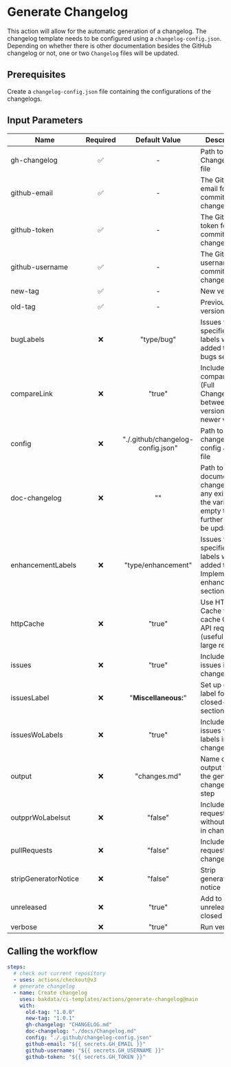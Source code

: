 # Generate Changelog

This action will allow for the automatic generation of a changelog. The changelog template needs to be configured using a `changelog-config.json`. Depending on whether there is other documentation besides the GitHub changelog or not, one or two `Changelog` files will be updated.

## Prerequisites

Create a `changelog-config.json` file containing the configurations of the changelogs.

## Input Parameters

| Name                 | Required |           Default Value           | Description                                                                                                        |
| -------------------- | :------: | :-------------------------------: | ------------------------------------------------------------------------------------------------------------------ |
| gh-changelog         |    ✅    |                 -                 | Path to the Changelog.md file                                                                                      |
| github-email         |    ✅    |                 -                 | The GitHub email for committing the changes                                                                        |
| github-token         |    ✅    |                 -                 | The GitHub token for committing the changes                                                                        |
| github-username      |    ✅    |                 -                 | The GitHub username for committing the changes                                                                     |
| new-tag              |    ✅    |                 -                 | New version                                                                                                        |
| old-tag              |    ✅    |                 -                 | Previous version                                                                                                   |
| bugLabels            |    ❌    |            "type/bug"             | Issues with the specified labels will be added to Fixed bugs section                                               |
| compareLink          |    ❌    |              "true"               | Include compare link (Full Changelog) between older version and newer version                                      |
| config               |    ❌    | "./.github/changelog-config.json" | Path to the changelog config JSON file                                                                             |
| doc-changelog        |    ❌    |                ""                 | Path to the documentation changelog (if any exists). If the variable is empty then no further file will be updated |
| enhancementLabels    |    ❌    |        "type/enhancement"         | Issues with the specified labels will be added to Implemented enhancements section                                 |
| httpCache            |    ❌    |              "true"               | Use HTTP Cache to cache GitHub API requests (useful for large repos)                                               |
| issues               |    ❌    |              "true"               | Include closed issues in changelog                                                                                 |
| issuesLabel          |    ❌    |       "**Miscellaneous:**"        | Set up custom label for closed-issues section                                                                      |
| issuesWoLabels       |    ❌    |              "true"               | Include closed issues without labels in changelog                                                                  |
| output               |    ❌    |           "changes.md"            | Name of the output file for the generate changelog step                                                            |
| outpprWoLabelsut     |    ❌    |              "false"              | Include pull requests without labels in changelog                                                                  |
| pullRequests         |    ❌    |              "false"              | Include pull-requests in changelog                                                                                 |
| stripGeneratorNotice |    ❌    |              "false"              | Strip generator notice                                                                                             |
| unreleased           |    ❌    |              "true"               | Add to log unreleased closed issues                                                                                |
| verbose              |    ❌    |              "true"               | Run verbosely                                                                                                      |

## Calling the workflow

```yaml
steps:
  # check out current repository
  - uses: actions/checkout@v3
  # generate changelog
  - name: Create changelog
    uses: bakdata/ci-templates/actions/generate-changelog@main
    with:
      old-tag: "1.0.0"
      new-tag: "1.0.1"
      gh-changelog: "CHANGELOG.md"
      doc-changelog: "./docs/Changelog.md"
      config: "./.github/changelog-config.json"
      github-email: "${{ secrets.GH_EMAIL }}"
      github-username: "${{ secrets.GH_USERNAME }}"
      github-token: "${{ secrets.GH_TOKEN }}"
```
